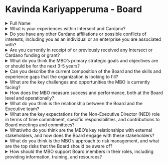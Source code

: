 # Kavinda Kariyapperuma - Board

<details>

<summary>Full Name</summary>

Kavinda Kariyapperuma

</details>



<details>

<summary>What is your experiences within Intersect and Cardano?</summary>

My experience within the Intersect and Cardano ecosystems has been shaped by a strong focus on fostering governance, education, and innovation, coupled with strong foundation of marketing and promotions not only within Sri Lanka but across the broader South Asian region and around the world. I have been immersed in Cardano’s ecosystem since its formative days, playing a pivotal role in introducing Cardano to a wider audience. As the Founder and CEO of Coin Ceylon, the 1st Blockchain Technology company in Sri Lanka my journey began with launching Sri Lanka's first-ever Cardano stake pool, which promoted decentralization and provided local users with a direct connection to the Cardano network. This was a pivotal moment in raising awareness about the benefits of Cardano and offering local communities a hands-on experience with blockchain technology.&#x20;

Building on this foundation, I led the creation of Sri Lanka's first Blockchain Forum and the first multi-purpose CNFT collection, ‘Yakka.’ Through these initiatives, we bridged the gap between traditional art and blockchain, creating new opportunities for local creators and expanding Cardano’s reach within the creative and tech sectors. We developed our own minting service, which further showcased the practical and cultural applications of Cardano's technology. Our efforts with CNFTs have demonstrated how blockchain can be utilized to create value in both cultural heritage and modern digital platforms. Education has always been a core part of my mission, which is why I’ve focused heavily on educational initiatives surrounding blockchain. Through Coin Ceylon, I've been a part of organizing workshops, seminars, and town halls aimed at breaking down complex blockchain concepts for both technical and non-technical audiences. We’ve worked towards integrating blockchain into local universities, building strong ties with academic institutions to nurture the next generation of blockchain innovators. This educational drive aligns with Cardano’s broader vision of empowering communities through knowledge and creating opportunities for people to contribute meaningfully to the ecosystem.&#x20;

A significant milestone in my journey was the launch of the CoinCeylon x Intersect Hub in Sri Lanka, which marked the establishment of the first Intersect Hub in South Asia, and the 3rd one around the world. This hub has become a central point for Cardano governance, education, and community engagement in the region. By hosting regular town halls, Constitutional Workshops, and other physical events, we’ve created a platform where local stakeholders can actively contribute to shaping Cardano’s future. This initiative directly aligns with the Age of Voltaire and demonstrates how grassroots governance can empower communities to take ownership of blockchain innovation.&#x20;

In addition to these local efforts, I have also participated in global Cardano events, including international conferences and workshops, where I’ve shared our local experiences and learned from other blockchain leaders. This global interaction has enriched my understanding of Cardano's governance and technological innovations, allowing me to bring back valuable insights to the community.&#x20;

These experiences have given me a unique perspective on the challenges and opportunities that lie ahead for Cardano and Intersect. My deep involvement in both the governance and educational spheres, as well as my contributions to real-world applications and blockchain services, positions me to continue driving meaningful, sustainable growth within the ecosystem. I believe that the lessons learned from these initiatives, combined with my commitment to transparency and community empowerment, Marketing and Promotional experience would allow me to serve effectively as a Board member, helping guide Intersect and Cardano toward long-term success.

</details>



<details>

<summary>Do you have any other Cardano affiliations or possible conflicts of interests, including you as an individual or an enterprise you are associated with?</summary>

No

</details>



<details>

<summary>Are you currently in receipt of or previously received any Intersect or Cardano funding or grant?</summary>

Intersect Community Hub Grant Cardano Constitution Workshop Grant

</details>



<details>

<summary>What do you think the MBO’s primary strategic goals and objectives are or should be for the next 3-5 years?</summary>

I believe the MBO’s primary strategic goals for the next 3-5 years should focus on several key areas such as,

* Expanding Global Presence: Intersect should work towards launching and supporting more community hubs globally, encouraging diverse regions to participate in the Cardano ecosystem. This will help Cardano reach underserved markets and foster innovation worldwide.
* Driving Innovation and Adoption: The MBO should focus on nurturing projects that push the boundaries of blockchain technology, providing funding and support to developers and startups within the ecosystem. A focus on real-world applications, such as financial inclusion, supply chain transparency, and governance models, will drive Cardano’s adoption and relevance.
* Fostering Community Engagement and Education: Increasing awareness and understanding of Cardano through educational initiatives should remain a priority. This involves supporting local hubs, like the one we’ve launched in Sri Lanka, in creating educational content and workshops, as well as establishing partnerships with academic institutions.
* Sustainability and Long-Term Vision: Ensuring the long-term sustainability of Cardano by aligning its roadmap with community needs and the broader blockchain industry will be crucial. The MBO should also focus on financial transparency and accountability to maintain the trust of its members and stakeholders.
* Marketing and Promotion: The MBO should prioritize robust marketing and promotional efforts to increase awareness of Cardano’s unique value proposition. This includes promoting the benefits of community membership, highlighting key projects, and creating campaigns that resonate with diverse regions. Building a strong global presence through digital platforms, events, and strategic partnerships will help accelerate adoption and engagement across the ecosystem.

</details>



<details>

<summary>Can you describe the current composition of the Board and the skills and experience gaps that the organization is looking to fill?</summary>

The current composition of the Intersect Board consists of five seats, with representatives from both the seed funders (IOG and EMURGO) and the education sector, specifically Wyoming State University. Two seats are reserved for Intersect members, which are the ones currently open for election.&#x20;

In terms of skills and experience gaps, the board would benefit from individuals with a strong background in governance, strategic leadership, and financial oversight, as these are critical areas for guiding Intersect’s long-term growth. Additionally, expertise in marketing and promotion, particularly in scaling community engagement globally, is also a crucial need. Given the global scope of Cardano, experience with community-based initiatives, decentralized governance, and the legal and regulatory landscapes, particularly in regions outside of the U.S., would help bring fresh perspectives. I believe the organization is also looking for leaders who have a deep understanding of the Cardano ecosystem and can bridge the gap between technical development and real-world applications. These gaps present opportunities for individuals who can offer diverse skills and help drive the strategic direction of Intersect into the future.

</details>



<details>

<summary>What are the key challenges and opportunities the MBO is currently facing?</summary>

The MBO is currently navigating several key challenges, particularly in expanding its community engagement while ensuring that its core mission is consistently communicated across different regions. As Intersect grows, aligning the various hubs and their activities with the broader organizational objectives can be complex, especially with the increasing interest and involvement from different global communities.&#x20;

Another significant challenge is maintaining transparency and effective communication among members, ensuring that all voices are heard while managing the logistical aspects of a global, decentralized organization. In terms of opportunities, Intersect has an incredible chance to expand its influence and membership by fostering stronger ties with emerging markets, particularly in regions like Asia. Leveraging marketing and promotion to raise awareness about Intersect’s mission and activities can unlock new partnerships and increase engagement across the board. Additionally, by positioning Intersect as a thought leader in blockchain and decentralized systems, we can attract more talent and resources to further the organization’s goals.

</details>



<details>

<summary>How does the MBO measure success and performance, both at the Board level and operationally?</summary>

The MBO measures success and performance through a combination of both qualitative and quantitative metrics at the Board and operational levels. At the Board level, success is often gauged by how effectively strategic goals are being met. This includes evaluating whether the MBO is on track with its long-term vision, maintaining governance standards, and ensuring regulatory compliance. Key performance indicators might include the growth in membership, member satisfaction, and the successful execution of strategic initiatives, such as expanding into new regions or launching new programs. Operationally, success is measured by how well day-to-day activities align with the organization’s broader goals. This includes the effectiveness of community engagement efforts, the success of events and workshops, and the impact of marketing campaigns. Metrics like event attendance, feedback from members, and the tangible results from initiatives such as the creation of educational content or partnerships also provide insights into operational performance.&#x20;

A balance between meeting immediate needs and progressing toward long-term objectives is crucial, and regular feedback loops ensure that the MBO stays aligned with its mission while adapting to new challenges and opportunities.

</details>



<details>

<summary>What do you think is the relationship between the Board and the Executive team?</summary>

I believe the relationship between the Board and the Executive team is one of strategic collaboration and oversight. The Board provides the long-term vision, governance, and overall direction for the organization, ensuring that it remains aligned with its mission and values. They are responsible for holding the Executive team accountable for meeting the organization’s objectives, maintaining transparency, and adhering to regulatory standards. On the other hand, the Executive team focuses on the operational side, implementing the strategic plans set by the Board and managing day-to-day activities. The Executive team relies on the Board for guidance, mentorship, and decision-making support, while the Board depends on the Executive team to execute its vision and report back on performance and challenges. This relationship is built on trust and mutual respect, where the Board provides oversight without micromanaging, allowing the Executive team the flexibility to execute its duties effectively. Regular communication, clear roles, and shared accountability ensure that both parties work together to drive the organization forward.

</details>



<details>

<summary>What are the key expectations for the Non-Executive Director (NED) role in terms of time commitment, specific responsibilities, and contributions to Board meetings and committees?</summary>

The key expectations for the Non-Executive Director (NED) role include a commitment of around two days per month, which involves attending Board meetings, reviewing materials, and participating in committee discussions. The NED is expected to provide strategic guidance, independent oversight, and expert advice to the Board, ensuring that the organization stays aligned with its long-term objectives and governance standards. In terms of responsibilities, the NED will contribute to key decisions regarding the strategic direction of Intersect, offering insights on governance, financial oversight, and risk management. They are also expected to actively engage in stakeholder discussions, ensuring the organization's goals resonate with its members and external partners.&#x20;

The NED’s contributions should foster innovation, guide sustainable growth, and uphold the organization’s accountability and transparency. Their role in Board meetings and committees is to provide independent perspectives, challenge assumptions where necessary, and help ensure that the organization remains on track to meet its goals.

</details>



<details>

<summary>What/who do you think are the MBO’s key relationships with external stakeholders, and how does the Board engage with these stakeholders?</summary>

I believe the MBO’s key external stakeholders include various entities such as, regulatory bodies, developers, businesses, and academia, all contributing to the growth and stability of the Cardano ecosystem. Additionally, partnerships with organizations like IOG, EMURGO, and other key contributors are crucial for shaping the direction of the ecosystem. The Board engages with these stakeholders through consistent dialogue, strategic partnerships, and regulatory compliance. For instance, collaborating with governments and regulatory bodies ensures adherence to local and international legal frameworks, while working with developers and academia helps drive innovation and education. The Board also maintains transparency by regularly updating stakeholders on progress and ensuring that the broader Cardano community is actively involved through workshops, town halls, and other engagement efforts. This ensures a cohesive relationship that fosters long-term growth and alignment with Cardano's mission.

</details>



<details>

<summary>What do you think is the MBO’s approach to risk management, and what are the top risks that the Board should be aware of?</summary>

I believe the MBO’s approach to risk management is centered on proactive identification, assessment, and mitigation of potential threats that could impact its strategic objectives or operations. This includes both internal risks, such as governance or operational inefficiencies, and external risks, such as regulatory changes, technological disruptions, and market volatility. One of the top risks the Board should be aware of is regulatory compliance, especially as blockchain technologies face increasing scrutiny from governments around the world. Ensuring that Intersect adheres to evolving legal frameworks is crucial to maintaining its reputation and operational legitimacy. Another significant risk is technological obsolescence or security vulnerabilities that may arise within the ecosystem. As blockchain technology advances, the MBO must stay ahead of innovation to ensure the platform remains secure and competitive. Lastly, community engagement and stakeholder alignment present a potential risk if not managed properly. As a member-driven organization, maintaining active participation and ensuring that the interests of members align with broader strategic goals is essential for the MBO’s long-term success. By regularly reviewing these risks and adapting strategies accordingly, the Board can help steer Intersect through these challenges while fostering a resilient and sustainable ecosystem.

</details>



<details>

<summary>How should the MBO support Board members in their roles, including providing information, training, and resources?</summary>

The MBO should support Board members by providing them with comprehensive access to information, training, and resources that are crucial for effective decision-making and strategic leadership.

* Information Access: Board members should receive regular and transparent updates on the MBO’s operational performance, financial health, regulatory developments, and community feedback. This could be achieved through monthly reports, dashboards, and access to relevant documentation or platforms that house key metrics and data.
* Training and Development: It’s essential that Board members are equipped with up-to-date knowledge of industry trends, regulatory changes, and governance best practices. The MBO could offer training programs or workshops, either internally or through external experts, to ensure Board members are well-prepared for their roles.
* Resources and Tools: The MBO should provide Board members with the necessary tools and resources to carry out their duties efficiently. This includes access to legal counsel, governance handbooks, and any other materials that assist in meeting compliance standards. Additionally, digital tools for communication, collaboration, and governance management should be made available to ensure streamlined operations.

</details>
